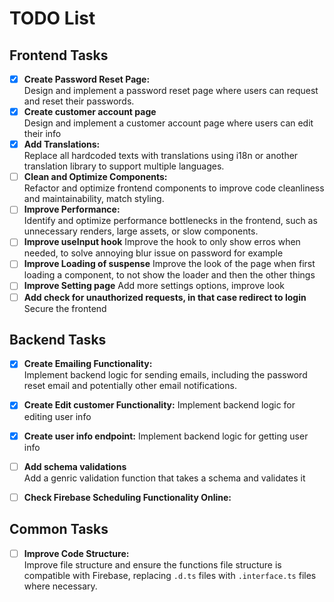 # TODO List

## Frontend Tasks

-   [x] **Create Password Reset Page:**  
         Design and implement a password reset page where users can request and reset their passwords.
-   [x] **Create customer account page**  
         Design and implement a customer account page where users can edit their info
-   [x] **Add Translations:**  
         Replace all hardcoded texts with translations using i18n or another translation library to support multiple languages.
-   [ ] **Clean and Optimize Components:**  
         Refactor and optimize frontend components to improve code cleanliness and maintainability, match styling.
-   [ ] **Improve Performance:**  
         Identify and optimize performance bottlenecks in the frontend, such as unnecessary renders, large assets, or slow components.
-   [ ] **Improve useInput hook**
        Improve the hook to only show erros when needed, to solve annoying blur issue on password for example
-   [ ] **Improve Loading of suspense**
        Improve the look of the page when first loading a component, to not show the loader and then the other things
-   [ ] **Improve Setting page**
        Add more settings options, improve look
-   [ ] **Add check for unauthorized requests, in that case redirect to login**
        Secure the frontend

## Backend Tasks

-   [x] **Create Emailing Functionality:**  
         Implement backend logic for sending emails, including the password reset email and potentially other email notifications.
-   [x] **Create Edit customer Functionality:**
        Implement backend logic for editing user info
-   [x] **Create user info endpoint:**
        Implement backend logic for getting user info

-   [ ] **Add schema validations**  
         Add a genric validation function that takes a schema and validates it

-   [ ] **Check Firebase Scheduling Functionality Online:**

## Common Tasks

-   [ ] **Improve Code Structure:**  
         Improve file structure and ensure the functions file structure is compatible with Firebase, replacing `.d.ts` files with `.interface.ts` files where necessary.
